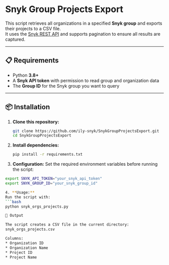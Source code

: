 # Snyk Group Projects Export

This script retrieves all organizations in a specified **Snyk group** and exports their projects to a CSV file.  
It uses the [Snyk REST API](https://apidocs.snyk.io/) and supports pagination to ensure all results are captured.

---

## 📋 Requirements

- Python **3.8+**
- A **Snyk API token** with permission to read group and organization data
- The **Group ID** for the Snyk group you want to query

---

## 📦 Installation

1. **Clone this repository:**
   ```bash
   git clone https://github.com/ily-snyk/SnykGroupProjectsExport.git
   cd SnykGroupProjectsExport

2. **Install dependencies:**
   ```bash
   pip install -r requirements.txt

 3. **Configuration:**
Set the required environment variables before running the script:
   ```bash
export SNYK_API_TOKEN="your_snyk_api_token"
export SNYK_GROUP_ID="your_snyk_group_id"

 4. **Usage:**
Run the script with:
   ```bash
python snyk_orgs_projects.py

📄 Output

The script creates a CSV file in the current directory:
snyk_orgs_projects.csv

Columns:
* Organization ID
* Organization Name
* Project ID
* Project Name
